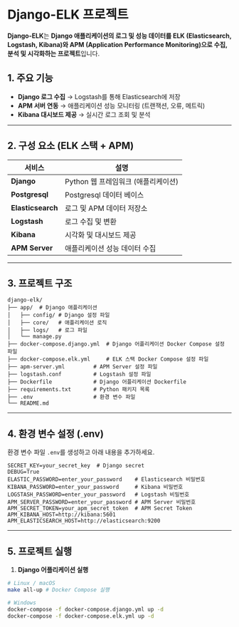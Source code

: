 # Django-ELK 프로젝트

**Django-ELK**는 **Django 애플리케이션의 로그 및 성능 데이터를 ELK (Elasticsearch, Logstash, Kibana)와 APM (Application Performance
Monitoring)으로 수집, 분석 및 시각화하는 프로젝트**입니다.

## 1. 주요 기능

- **Django 로그 수집** → Logstash를 통해 Elasticsearch에 저장
- **APM 서버 연동** → 애플리케이션 성능 모니터링 (트랜잭션, 오류, 메트릭)
- **Kibana 대시보드 제공** → 실시간 로그 조회 및 분석

---

## 2. 구성 요소 (ELK 스택 + APM)

| 서비스               | 설명                      |
|-------------------|-------------------------|
| **Django**        | Python 웹 프레임워크 (애플리케이션) |
| **Postgresql**    | Postgresql 데이터 베이스      |
| **Elasticsearch** | 로그 및 APM 데이터 저장소        |
| **Logstash**      | 로그 수집 및 변환              |
| **Kibana**        | 시각화 및 대시보드 제공           |
| **APM Server**    | 애플리케이션 성능 데이터 수집        |

---

## 3. 프로젝트 구조

```plaintext
django-elk/
├── app/  # Django 애플리케이션
│   ├── config/ # Django 설정 파일
│   ├── core/   # 애플리케이션 로직
│   ├── logs/   # 로그 파일
│   └── manage.py
├── docker-compose.django.yml  # Django 어플리케이션 Docker Compose 설정 파일
├── docker-compose.elk.yml     # ELK 스택 Docker Compose 설정 파일
├── apm-server.yml         # APM Server 설정 파일
├── logstash.conf          # Logstash 설정 파일
├── Dockerfile             # Django 어플리케이션 Dockerfile
├── requirements.txt       # Python 패키지 목록
├── .env                   # 환경 변수 파일
└── README.md
```

---

## 4. 환경 변수 설정 (.env)

환경 변수 파일 `.env`를 생성하고 아래 내용을 추가하세요.

```plaintext
SECRET_KEY=your_secret_key  # Django secret
DEBUG=True
ELASTIC_PASSWORD=enter_your_password    # Elasticsearch 비밀번호
KIBANA_PASSWORD=enter_your_password     # Kibana 비밀번호
LOGSTASH_PASSWORD=enter_your_password   # Logstash 비밀번호
APM_SERVER_PASSWORD=enter_your_password # APM Server 비밀번호
APM_SECRET_TOKEN=your_apm_secret_token  # APM Secret Token
APM_KIBANA_HOST=http://kibana:5601
APM_ELASTICSEARCH_HOST=http://elasticsearch:9200
```

---

## 5. 프로젝트 실행

1. **Django 어플리케이션 실행**

```bash
# Linux / macOS
make all-up # Docker Compose 실행

# Windows
docker-compose -f docker-compose.django.yml up -d
docker-compose -f docker-compose.elk.yml up -d
```
